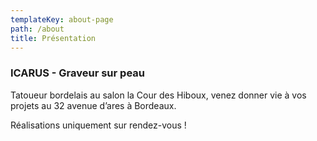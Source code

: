 ```yaml
---
templateKey: about-page
path: /about
title: Présentation
---
```


### ICARUS - Graveur sur peau

Tatoueur bordelais au salon la Cour des Hiboux, venez donner vie à vos projets au 32 avenue d’ares à Bordeaux.

Réalisations uniquement sur rendez-vous !